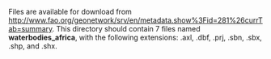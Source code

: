 Files are available for download from http://www.fao.org/geonetwork/srv/en/metadata.show%3Fid=281%26currTab=summary. This directory should contain 7 files named **waterbodies_africa**, with the following extensions: .axl, .dbf, .prj, .sbn, .sbx, .shp, and .shx.
